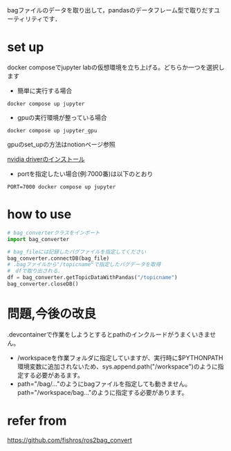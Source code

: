 bagファイルのデータを取り出して，pandasのデータフレーム型で取りだすユーティリティです．

# set up

docker composeでjupyter labの仮想環境を立ち上げる。どちらか一つを選択します

-  簡単に実行する場合
```
docker compose up jupyter
```

- gpuの実行環境が整っている場合
```
docker compose up jupyter_gpu
```

gpuのset_upの方法はnotionページ参照

[nvidia driverのインストール](https://www.notion.so/Jupyter-Lab-c7c0895e101b464c94d23811da65e479)

- portを指定したい場合(例:7000番)は以下のとおり
```
PORT=7000 docker compose up jupyter
```

# how to use

```converter.py
# bag_converterクラスをインポート
import bag_converter

# bag_fileには記録したバグファイルを指定してください
bag_converter.connectDB(bag_file)
# .bagファイルから"/topicname"で指定したバグデータを取得
#　dfで取り出される．
df = bag_converter.getTopicDataWithPandas("/topicname")
bag_converter.closeDB()
```

# 問題,今後の改良
.devcontainerで作業をしようとするとpathのインクルードがうまくいきません。
- /workspaceを作業フォルダに指定していますが、実行時に$PYTHONPATH環境変数に追加されないため、sys.append.path("/workspace")のように指定する必要があるます。
- path="/bag/..."のようにbagファイルを指定しても動きません。path="/workspace/bag..."のように指定する必要があります。


# refer from
https://github.com/fishros/ros2bag_convert
